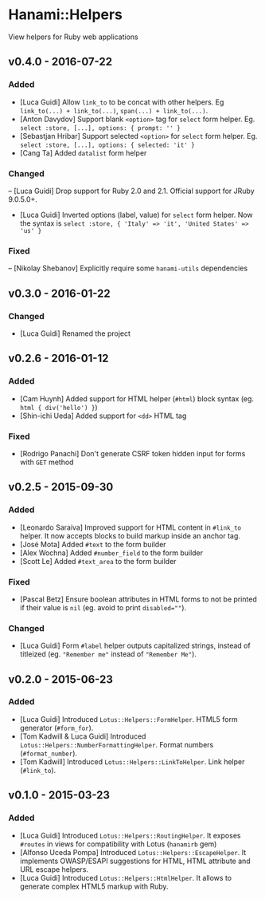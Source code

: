 # Hanami::Helpers
View helpers for Ruby web applications

## v0.4.0 - 2016-07-22
### Added
- [Luca Guidi] Allow `link_to` to be concat with other helpers. Eg `link_to(...) + link_to(...)`, `span(...) + link_to(...)`.
- [Anton Davydov] Support blank `<option>` tag for `select` form helper. Eg. `select :store, [...], options: { prompt: '' }`
- [Sebastjan Hribar] Support selected `<option>` for `select` form helper. Eg. `select :store, [...], options: { selected: 'it' }`
- [Cang Ta] Added `datalist` form helper

### Changed
– [Luca Guidi] Drop support for Ruby 2.0 and 2.1. Official support for JRuby 9.0.5.0+.
- [Luca Guidi] Inverted options (label, value) for `select` form helper. Now the syntax is `select :store, { 'Italy' => 'it', 'United States' => 'us' }`

### Fixed
– [Nikolay Shebanov] Explicitly require some `hanami-utils` dependencies

## v0.3.0 - 2016-01-22
### Changed
- [Luca Guidi] Renamed the project

## v0.2.6 - 2016-01-12
### Added
- [Cam Huynh] Added support for HTML helper (`#html`) block syntax (eg. `html { div('hello') }`)
- [Shin-ichi Ueda] Added support for `<dd>` HTML tag

### Fixed
- [Rodrigo Panachi] Don't generate CSRF token hidden input for forms with `GET` method

## v0.2.5 - 2015-09-30
### Added
- [Leonardo Saraiva] Improved support for HTML content in `#link_to` helper. It now accepts blocks to build markup inside an anchor tag.
- [José Mota] Added `#text` to the form builder
- [Alex Wochna] Added `#number_field` to the form builder
- [Scott Le] Added `#text_area` to the form builder

### Fixed
- [Pascal Betz] Ensure boolean attributes in HTML forms to not be printed if their value is `nil` (eg. avoid to print `disabled=""`).

### Changed
- [Luca Guidi] Form `#label` helper outputs capitalized strings, instead of titleized (eg. `"Remember me"` instead of `"Remember Me"`).

## v0.2.0 - 2015-06-23
### Added
- [Luca Guidi] Introduced `Lotus::Helpers::FormHelper`. HTML5 form generator (`#form_for`).
- [Tom Kadwill & Luca Guidi] Introduced `Lotus::Helpers::NumberFormattingHelper`. Format numbers (`#format_number`).
- [Tom Kadwill] Introduced `Lotus::Helpers::LinkToHelper`. Link helper (`#link_to`).

## v0.1.0 - 2015-03-23
### Added
- [Luca Guidi] Introduced `Lotus::Helpers::RoutingHelper`. It exposes `#routes` in views for compatibility with Lotus (`hanamirb` gem)
- [Alfonso Uceda Pompa] Introduced `Lotus::Helpers::EscapeHelper`. It implements OWASP/ESAPI suggestions for HTML, HTML attribute and URL escape helpers.
- [Luca Guidi] Introduced `Lotus::Helpers::HtmlHelper`. It allows to generate complex HTML5 markup with Ruby.
